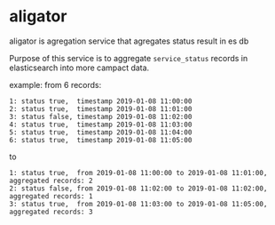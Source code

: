 # aligator
aligator is agregation service that agregates status result in es db

Purpose of this service is to aggregate `service_status` records in elasticsearch into more campact data.

example:
from 6 records:
```
1: status true,  timestamp 2019-01-08 11:00:00
2: status true,  timestamp 2019-01-08 11:01:00
3: status false, timestamp 2019-01-08 11:02:00
4: status true,  timestamp 2019-01-08 11:03:00
5: status true,  timestamp 2019-01-08 11:04:00
6: status true,  timestamp 2019-01-08 11:05:00
```
to
```
1: status true,  from 2019-01-08 11:00:00 to 2019-01-08 11:01:00, aggregated records: 2
2: status false, from 2019-01-08 11:02:00 to 2019-01-08 11:02:00, aggregated records: 1
3: status true,  from 2019-01-08 11:03:00 to 2019-01-08 11:05:00, aggregated records: 3
```
